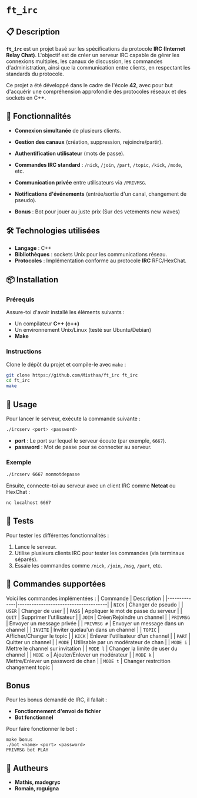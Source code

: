 # `ft_irc`

## 📋 Description
**`ft_irc`** est un projet basé sur les spécifications du protocole **IRC (Internet Relay Chat)**. L'objectif est de créer un serveur IRC capable de gérer les connexions multiples, les canaux de discussion, les commandes d'administration, ainsi que la communication entre clients, en respectant les standards du protocole.

Ce projet a été développé dans le cadre de l'école **42**, avec pour but d'acquérir une compréhension approfondie des protocoles réseaux et des sockets en C++.

## 🚀 Fonctionnalités
- **Connexion simultanée** de plusieurs clients.
- **Gestion des canaux** (création, suppression, rejoindre/partir).
- **Authentification utilisateur** (mots de passe).
- **Commandes IRC standard** : `/nick`, `/join`, `/part`, `/topic`, `/kick`, `/mode`, etc.
- **Communication privée** entre utilisateurs via `/PRIVMSG`.
- **Notifications d'événements** (entrée/sortie d'un canal, changement de pseudo).

- **Bonus** : Bot pour jouer au juste prix (Sur des vetements new waves)

## 🛠️ Technologies utilisées
- **Langage** : C++
- **Bibliothèques** : sockets Unix pour les communications réseau.
- **Protocoles** : Implémentation conforme au protocole **IRC** RFC/HexChat.

## 📦 Installation

### Prérequis
Assure-toi d'avoir installé les éléments suivants :
- Un compilateur **C++ (c++)**
- Un environnement Unix/Linux (testé sur Ubuntu/Debian)
- **Make**

### Instructions
Clone le dépôt du projet et compile-le avec `make` :
```bash
git clone https://github.com/Misthaa/ft_irc ft_irc
cd ft_irc
make
```

## 🏃 Usage
Pour lancer le serveur, exécute la commande suivante :
```bash
./ircserv <port> <password>
```

- **port** : Le port sur lequel le serveur écoute (par exemple, `6667`).
- **password** : Mot de passe pour se connecter au serveur.

### Exemple
```bash
./ircserv 6667 monmotdepasse
```

Ensuite, connecte-toi au serveur avec un client IRC comme **Netcat** ou HexChat :
```bash
nc localhost 6667
```

## 🧪 Tests
Pour tester les différentes fonctionnalités :
1. Lance le serveur.
2. Utilise plusieurs clients IRC pour tester les commandes (via terminaux séparés).
3. Essaie les commandes comme `/nick`, `/join`, `/msg`, `/part`, etc.

## 📝 Commandes supportées
Voici les commandes implémentées :
| Commande     | Description                          |
|--------------|--------------------------------------|
| `NICK`       | Changer de pseudo                    |
| `USER`       | Changer de user                      |
| `PASS`       | Appliquer le mot de passe du serveur |
| `QUIT`       | Supprimer l'utilisateur              |
| `JOIN`       | Créer/Rejoindre un channel           |
| `PRIVMSG`    | Envoyer un message privée            |
| `PRIVMSG #`  | Envoyer un message dans un channel   |
| `INVITE`     | Inviter quelau'un dans un channel    |
| `TOPIC`      | Afficher/Changer le topic            |
| `KICK`       | Enlever l'utilisateur d'un channel   |
| `PART`       | Quitter un channel                   |
| `MODE`       | Utilisable par un modérateur de chan |
| `MODE i`     | Mettre le channel sur invitation     |
| `MODE l`     | Changer la limite de user du channel |
| `MODE o`     | Ajouter/Enlever un modérateur        |
| `MODE k`     | Mettre/Enlever un password de chan   |
| `MODE t`     | Changer restrcition changement topic |

## Bonus

Pour les bonus demandé de IRC, il fallait :

- **Fonctionnement d'envoi de fichier**
- **Bot fonctionnel**

Pour faire fonctionner le bot :

```
make bonus
./bot <name> <port> <password>
PRIVMSG bot PLAY
```

## 🤝 Autheurs
- **Mathis, madegryc**
- **Romain, roguigna**
